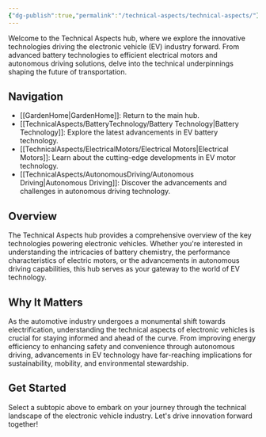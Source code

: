 ```yaml
---
{"dg-publish":true,"permalink":"/technical-aspects/technical-aspects/"}
---
```


Welcome to the Technical Aspects hub, where we explore the innovative technologies driving the electronic vehicle (EV) industry forward. From advanced battery technologies to efficient electrical motors and autonomous driving solutions, delve into the technical underpinnings shaping the future of transportation.

## Navigation

- [[GardenHome\|GardenHome]]: Return to the main hub.
- [[TechnicalAspects/BatteryTechnology/Battery Technology\|Battery Technology]]: Explore the latest advancements in EV battery technology.
- [[TechnicalAspects/ElectricalMotors/Electrical Motors\|Electrical Motors]]: Learn about the cutting-edge developments in EV motor technology.
- [[TechnicalAspects/AutonomousDriving/Autonomous Driving\|Autonomous Driving]]: Discover the advancements and challenges in autonomous driving technology. 

## Overview

The Technical Aspects hub provides a comprehensive overview of the key technologies powering electronic vehicles. Whether you're interested in understanding the intricacies of battery chemistry, the performance characteristics of electric motors, or the advancements in autonomous driving capabilities, this hub serves as your gateway to the world of EV technology.

## Why It Matters

As the automotive industry undergoes a monumental shift towards electrification, understanding the technical aspects of electronic vehicles is crucial for staying informed and ahead of the curve. From improving energy efficiency to enhancing safety and convenience through autonomous driving, advancements in EV technology have far-reaching implications for sustainability, mobility, and environmental stewardship.

## Get Started

Select a subtopic above to embark on your journey through the technical landscape of the electronic vehicle industry. Let's drive innovation forward together!
